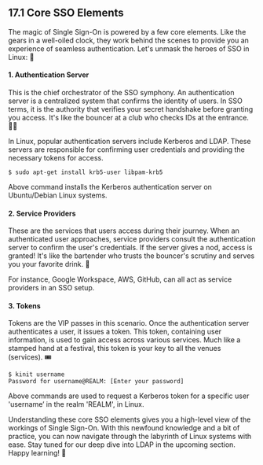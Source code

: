 ## 17.1 Core SSO Elements

The magic of Single Sign-On is powered by a few core elements. Like the gears in a well-oiled clock, they work behind the scenes to provide you an experience of seamless authentication. Let's unmask the heroes of SSO in Linux: 💼

#### 1. Authentication Server

This is the chief orchestrator of the SSO symphony. An authentication server is a centralized system that confirms the identity of users. In SSO terms, it is the authority that verifies your secret handshake before granting you access. It's like the bouncer at a club who checks IDs at the entrance. 🕵️‍♂️

In Linux, popular authentication servers include Kerberos and LDAP. These servers are responsible for confirming user credentials and providing the necessary tokens for access. 

```shell
$ sudo apt-get install krb5-user libpam-krb5
```
Above command installs the Kerberos authentication server on Ubuntu/Debian Linux systems. 

#### 2. Service Providers

These are the services that users access during their journey. When an authenticated user approaches, service providers consult the authentication server to confirm the user's credentials. If the server gives a nod, access is granted! It's like the bartender who trusts the bouncer's scrutiny and serves you your favorite drink. 🍹

For instance, Google Workspace, AWS, GitHub, can all act as service providers in an SSO setup. 

#### 3. Tokens

Tokens are the VIP passes in this scenario. Once the authentication server authenticates a user, it issues a token. This token, containing user information, is used to gain access across various services. Much like a stamped hand at a festival, this token is your key to all the venues (services). 🎟️

```shell
$ kinit username
Password for username@REALM: [Enter your password]
```
Above commands are used to request a Kerberos token for a specific user 'username’ in the realm 'REALM', in Linux. 

Understanding these core SSO elements gives you a high-level view of the workings of Single Sign-On. With this newfound knowledge and a bit of practice, you can now navigate through the labyrinth of Linux systems with ease. Stay tuned for our deep dive into LDAP in the upcoming section. Happy learning! 🚀